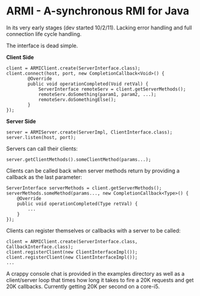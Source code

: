 ARMI - A-synchronous RMI for Java
=================================

In its very early stages (dev started 10/2/11).  Lacking error handling and full connection life cycle handling.

The interface is dead simple.

**Client Side**

    client = ARMIClient.create(ServerInterface.class);
    client.connect(host, port, new CompletionCallback<Void>() {
			@Override
			public void operationCompleted(Void retVal) {
			    ServerInterface remoteServ = client.getServerMethods();
			    remoteServ.doSomething(param1, param2, ...);
			    remoteServ.doSomethingElse();
			}
	});

**Server Side**

    server = ARMIServer.create(ServerImpl, ClientInterface.class);
    server.listen(host, port);

Servers can call their clients:

    server.getClientMethods().someClientMethod(params...);

Clients can be called back when server methods return by providing a callback as the last parameter:

    ServerInterface serverMethods = client.getServerMethods();
    serverMethods.someMethod(params..., new CompletionCallback<Type>() {
        @Override
        public void operationCompleted(Type retVal) {
            ...
        }
    });
    
Clients can register themselves or callbacks with a server to be called:

    client = ARMIClient.create(ServerInterface.class, CallbackInterface.class);
    client.registerClient(new ClientInterfaceImpl());
    client.registerClient(new ClientInterfaceImpl());
    ...
    
A crappy console chat is provided in the examples directory as well as a client/server loop that times how long it takes 
to fire a 20K requests and get 20K callbacks.  Currently getting 20K per second on a core-i5.